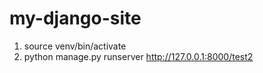 # my-django-site

1. source venv/bin/activate
2. python manage.py runserver
http://127.0.0.1:8000/test2